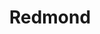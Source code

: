 ---
title: "Redmond"
hashtag: "redmond"
tags:
  - Cities I have visited
  - Cities I have worked in
  - City
  - King County
  - Washington
---
